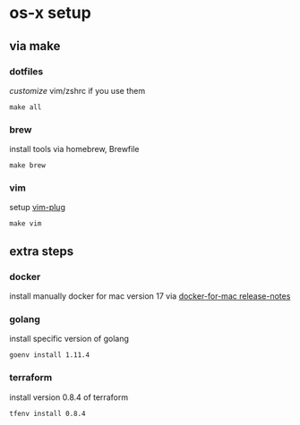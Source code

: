 # os-x setup

## via make

### dotfiles

*customize* vim/zshrc if you use them

```
make all
```

### brew

install tools via homebrew, Brewfile

```
make brew
```

### vim

setup [vim-plug](https://github.com/junegunn/vim-plug)

```
make vim
```

## extra steps

### docker

install manually docker for mac version 17 via [docker-for-mac release-notes](https://docs.docker.com/docker-for-mac/release-notes/)

### golang

install specific version of golang

```
goenv install 1.11.4
```

### terraform

install version 0.8.4 of terraform

```
tfenv install 0.8.4
```
